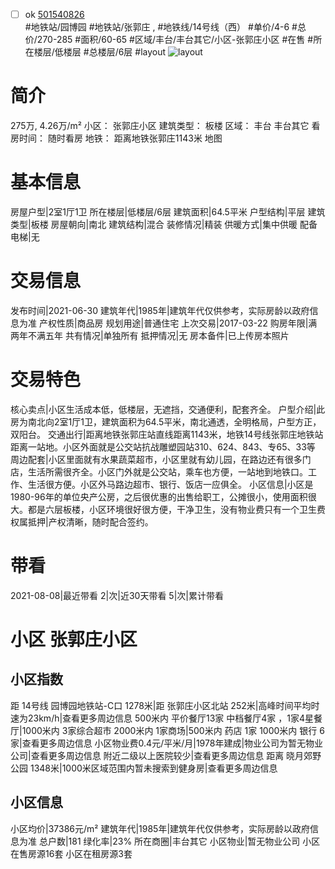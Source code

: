 - [ ] ok [501540826](https://bj.5i5j.com/ershoufang/501540826.html)  
 #地铁站/园博园 #地铁站/张郭庄 ,  #地铁线/14号线（西）
#单价/4-6 #总价/270-285 #面积/60-65   #区域/丰台/丰台其它/小区-张郭庄小区 #在售 #所在楼层/低楼层 #总楼层/6层 #layout 
![layout](http://image2a.5i5j.com/scm/HOUSE_CUSTOMER/e38f1f73953d4848a22e9c2daf395540.jpg_P5.jpg) 
# 简介 
 275万,  4.26万/m² 
小区： 张郭庄小区
建筑类型： 板楼
区域： 丰台 丰台其它
看房时间： 随时看房
地铁： 距离地铁张郭庄1143米 地图
# 基本信息 
 房屋户型|2室1厅1卫
所在楼层|低楼层/6层
建筑面积|64.5平米
户型结构|平层
建筑类型|板楼
房屋朝向|南北
建筑结构|混合
装修情况|精装
供暖方式|集中供暖
配备电梯|无
# 交易信息 
 发布时间|2021-06-30
建筑年代|1985年|建筑年代仅供参考，实际房龄以政府信息为准
产权性质|商品房
规划用途|普通住宅
上次交易|2017-03-22
购房年限|满两年不满五年
共有情况|单独所有
抵押情况|无
房本备件|已上传房本照片
# 交易特色 
 核心卖点|小区生活成本低，低楼层，无遮挡，交通便利，配套齐全。
户型介绍|此房为南北向2室1厅1卫，建筑面积为64.5平米，南北通透，全明格局，户型方正，双阳台。
交通出行|距离地铁张郭庄站直线距离1143米，地铁14号线张郭庄地铁站距离一站地。小区外面就是公交站抗战雕塑园站310、624、843、专65、33等
周边配套|小区里面就有水果蔬菜超市，小区里就有幼儿园，在路边还有很多门店，生活所需很齐全。小区门外就是公交站，乘车也方便，一站地到地铁口。工作、生活很方便。小区外马路边超市、银行、饭店一应俱全。
小区信息|小区是1980-96年的单位央产公房，之后很优惠的出售给职工，公摊很小，使用面积很大。都是六层板楼，小区环境很好很方便，干净卫生，没有物业费只有一个卫生费
权属抵押|产权清晰，随时配合签约。
# 带看 
 2021-08-08|最近带看	 2|次|近30天带看	 5|次|累计带看
# 小区 张郭庄小区
## 小区指数 
 距 14号线 园博园地铁站-C口 1278米|距 张郭庄小区北站 252米|高峰时间平均时速为23km/h|查看更多周边信息
500米内 平价餐厅13家
中档餐厅4家 ，1家4星餐厅|1000米内 3家综合超市
2000米内 1家商场|500米内 药店 1家
1000米内 银行 6家|查看更多周边信息
小区物业费0.4元/平米/月|1978年建成|物业公司为暂无物业公司|查看更多周边信息
附近二级以上医院较少|查看更多周边信息
距离 晓月郊野公园 1348米|1000米区域范围内暂未搜索到健身房|查看更多周边信息
## 小区信息 
 小区均价|37386元/m²
建筑年代|1985年|建筑年代仅供参考，实际房龄以政府信息为准
总户数|181
绿化率|23%
所在商圈|丰台其它
小区物业|暂无物业公司
小区在售房源16套
小区在租房源3套
